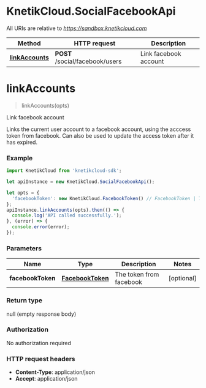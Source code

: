 # KnetikCloud.SocialFacebookApi

All URIs are relative to *https://sandbox.knetikcloud.com*

Method | HTTP request | Description
------------- | ------------- | -------------
[**linkAccounts**](SocialFacebookApi.md#linkAccounts) | **POST** /social/facebook/users | Link facebook account


<a name="linkAccounts"></a>
# **linkAccounts**
> linkAccounts(opts)

Link facebook account

Links the current user account to a facebook account, using the acccess token from facebook. Can also be used to update the access token after it has expired.

### Example
```javascript
import KnetikCloud from 'knetikcloud-sdk';

let apiInstance = new KnetikCloud.SocialFacebookApi();

let opts = { 
  'facebookToken': new KnetikCloud.FacebookToken() // FacebookToken | The token from facebook
};
apiInstance.linkAccounts(opts).then(() => {
  console.log('API called successfully.');
}, (error) => {
  console.error(error);
});

```

### Parameters

Name | Type | Description  | Notes
------------- | ------------- | ------------- | -------------
 **facebookToken** | [**FacebookToken**](FacebookToken.md)| The token from facebook | [optional] 

### Return type

null (empty response body)

### Authorization

No authorization required

### HTTP request headers

 - **Content-Type**: application/json
 - **Accept**: application/json


